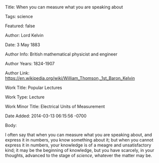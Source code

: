 Title:  When you can measure what you are speaking about

Tags:   science

Featured: false

Author: Lord Kelvin

Date:   3 May 1883

Author Info: British mathematical physicist and engineer

Author Years: 1824-1907

Author Link: https://en.wikipedia.org/wiki/William_Thomson,_1st_Baron_Kelvin

Work Title: Popular Lectures

Work Type: Lecture

Work Minor Title: Electrical Units of Measurement

Date Added: 2014-03-13 06:15:56 -0700

Body: 

I often say that when you can measure what you are speaking about, and express it in numbers, you know something about it; but when you cannot express it in numbers, your knowledge is of a meagre and unsatisfactory kind; it may be the beginning of knowledge, but you have scarcely, in your thoughts, advanced to the stage of *science*, whatever the matter may be.

